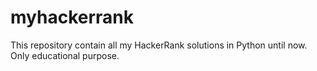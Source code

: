 # myhackerrank
This repository contain all my HackerRank solutions in Python until now. Only educational purpose.
